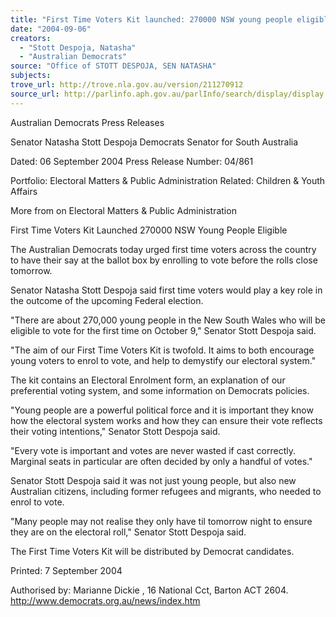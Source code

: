 ```yaml
---
title: "First Time Voters Kit launched: 270000 NSW young people eligible."
date: "2004-09-06"
creators:
  - "Stott Despoja, Natasha"
  - "Australian Democrats"
source: "Office of STOTT DESPOJA, SEN NATASHA"
subjects:
trove_url: http://trove.nla.gov.au/version/211270912
source_url: http://parlinfo.aph.gov.au/parlInfo/search/display/display.w3p;query=Id%3A%22media/pressrel/SLOD6%22
---
```


 Australian Democrats Press  Releases

 Senator Natasha Stott Despoja Democrats Senator for South Australia

 Dated: 06 September 2004 Press Release Number: 04/861

 Portfolio: Electoral Matters & Public Administration Related: Children & Youth Affairs

 More from on Electoral Matters & Public Administration

 First Time Voters Kit Launched 270000 NSW Young People  Eligible

 The Australian Democrats today urged first time voters across the country to have their say at  the ballot box by enrolling to vote before the rolls close tomorrow.

 Senator Natasha Stott Despoja said first time voters would play a key role in the outcome of the  upcoming Federal election.

 "There are about 270,000 young people in the New South Wales who will be eligible to vote for  the first time on October 9," Senator Stott Despoja said.

 "The aim of our First Time Voters Kit is twofold. It aims to both encourage young voters to enrol  to vote, and help to demystify our electoral system."

 The kit contains an Electoral Enrolment form, an explanation of our preferential voting system,  and some information on Democrats policies.

 "Young people are a powerful political force and it is important they know how the electoral  system works and how they can ensure their vote reflects their voting intentions," Senator Stott  Despoja said.

 "Every vote is important and votes are never wasted if cast correctly. Marginal seats in  particular are often decided by only a handful of votes."

 Senator Stott Despoja said it was not just young people, but also new Australian citizens,  including former refugees and migrants, who needed to enrol to vote. 

 "Many people may not realise they only have til tomorrow night to ensure they are on the  electoral roll," Senator Stott Despoja said.

 The First Time Voters Kit will be distributed by Democrat candidates. 

 

 Printed: 7 September 2004

 Authorised by: Marianne Dickie , 16 National Cct, Barton ACT 2604. http://www.democrats.org.au/news/index.htm

